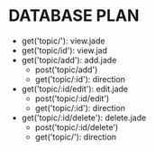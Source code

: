 DATABASE PLAN
=============

+ get('topic/'): view.jade
+ get('topic/id'): view.jad
+ get('topic/add'): add.jade
    - post('topic/add')
    - get('topic/:id'): direction
+ get('topic/:id/edit'): edit.jade
    - post('topic/:id/edit')
    - get('topic/:id'): direction
+ get('topic/:id/delete'): delete.jade
    - post('topic/:id/delete')
    - get('topic/'): direction

